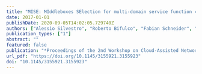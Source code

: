 ```yaml
---
title: "MISE: MIddleboxes SElection for multi-domain service function chains"
date: 2017-01-01
publishDate: 2020-09-05T14:02:05.729740Z
authors: ["Alessio Silvestro", "Roberto Bifulco", "Fabian Schneider", "Xiaoming Fu", "Jussi Kangasharju"]
publication_types: ["1"]
abstract: ""
featured: false
publication: "*Proceedings of the 2nd Workshop on Cloud-Assisted Networking, CAN@CoNEXT 2017, Incheon, Republic of Korea, December 12, 2017*"
url_pdf: "https://doi.org/10.1145/3155921.3155923"
doi: "10.1145/3155921.3155923"
---
```



